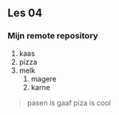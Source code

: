 ## Les 04
### Mijn remote repository

1. kaas
1. pizza 
1. melk
	1. magere
	1. karne

> pasen is gaaf
> piza is cool